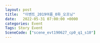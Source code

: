 ```yaml
---
layout: post
title:  "이벤트_2019여름_0화_오프닝"
date:   2022-05-31 07:00:00 +0000
categories: Event
Tags: Story Event
SceneCode: ["scene_evt190627_cp0_q1_s10"]
---
```

